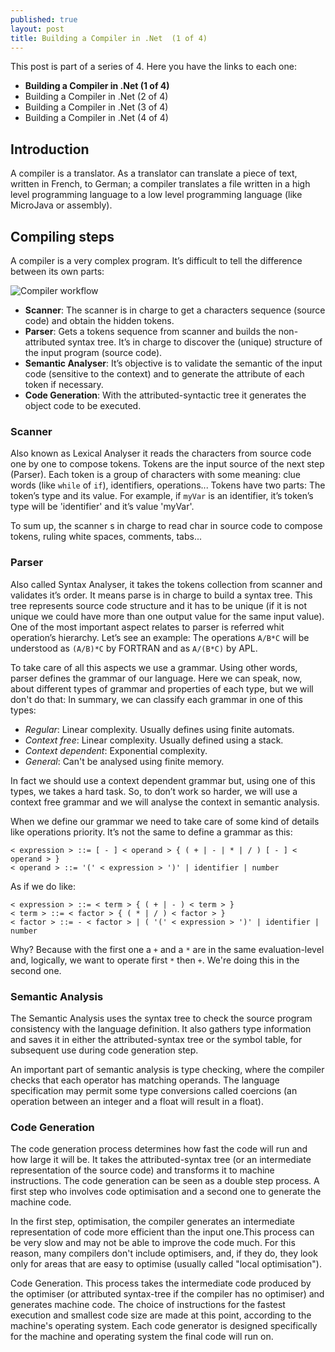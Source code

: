 ```yaml
---
published: true
layout: post
title: Building a Compiler in .Net  (1 of 4)
---
```


This post is part of a series of 4. Here you have the links to each one:

* __Building a Compiler in .Net (1 of 4)__
* Building a Compiler in .Net (2 of 4)
* Building a Compiler in .Net (3 of 4)
* Building a Compiler in .Net (4 of 4)


## Introduction

A compiler is a translator. As a translator can translate a piece of text, written in French, to German; a compiler translates a file written in a high level programming language to a low level programming language (like MicroJava or assembly).

## Compiling steps

A compiler is a very complex program. It’s difficult to tell the difference between its own parts:

![Compiler workflow]({{baseurl}}/assets/compiler_structure.png)

* __Scanner__: The scanner is in charge to get a characters sequence (source code) and obtain the hidden tokens.
* __Parser__: Gets a tokens sequence from scanner and builds the non-attributed syntax tree. It’s in charge to discover the (unique) structure of the input program (source code).
* __Semantic Analyser__: It’s objective is to validate the semantic of the input code (sensitive to the context) and to generate the attribute of each token if necessary.
* __Code Generation__: With the attributed-syntactic tree it generates the object code to be executed.

### Scanner

Also known as Lexical Analyser it reads the characters from source code one by one to compose tokens. Tokens are the input source of the next step (Parser). Each token is a group of characters with some meaning: clue words (like `while` of `if`), identifiers, operations... Tokens have two parts: The token’s type and its value. For example, if `myVar` is an identifier, it’s token’s type will be 'identifier' and it’s value 'myVar'.

To sum up, the scanner s in charge to read char in source code to compose tokens, ruling white spaces, comments, tabs...

### Parser

Also called Syntax Analyser, it takes the tokens collection from scanner and validates it’s order. It means parse is in charge to build a syntax tree. This tree represents source code structure and it has to be unique (if it is not unique we could have more than one output value for the same input value). One of the most important aspect relates to parser is referred whit operation’s hierarchy. Let’s see an example: The operations `A/B*C` will be understood as `(A/B)*C` by FORTRAN and as `A/(B*C)` by APL.

To take care of all this aspects we use a grammar. Using other words, parser defines the grammar of our language. Here we can speak, now, about different types of grammar and properties of each type, but we will don't do that: In summary, we can classify each grammar in one of this types:

* _Regular_: Linear complexity. Usually defines using finite automats.
* _Context free_: Linear complexity. Usually defined using a stack.
* _Context dependent_: Exponential complexity.
* _General_: Can't be analysed using finite memory.

In fact we should use a context dependent grammar but, using one of this types, we takes a hard task. So, to don’t work so harder, we will use a context free grammar and we will analyse the context in semantic analysis.

When we define our grammar we need to take care of some kind of details like operations priority. It’s not the same to define a grammar as this:

```
< expression > ::= [ - ] < operand > { ( + | - | * | / ) [ - ] < operand > }
< operand > ::= '(' < expression > ')' | identifier | number
```

As if we do like:

```
< expression > ::= < term > { ( + | - ) < term > }
< term > ::= < factor > { ( * | / ) < factor > }
< factor > ::= - < factor > | ( '(' < expression > ')' | identifier | number
```

Why? Because with the first one a `+` and a `*` are in the same evaluation-level and, logically, we want to operate first `*` then `+`. We're doing this in the second one.

### Semantic Analysis

The Semantic Analysis uses the syntax tree to check the source program consistency with the language definition. It also gathers type information and saves it in either the attributed-syntax tree or the symbol table, for subsequent use during code generation step.

An important part of semantic analysis is type checking, where the compiler checks that each operator has matching operands. The language specification may permit some type conversions called coercions (an operation between an integer and a float will result in a float).

### Code Generation

The code generation process determines how fast the code will run and how large it will be. It takes the attributed-syntax tree (or an intermediate representation of the source code) and transforms it to machine instructions. The code generation can be seen as a double step process. A first step who involves code optimisation and a second one to generate the machine code.

In the first step, optimisation, the compiler generates an intermediate representation of code more efficient than the input one.This process can be very slow and may not be able to improve the code much. For this reason, many compilers don't include optimisers, and, if they do, they look only for areas that are easy to optimise (usually called "local optimisation").

Code Generation. This process takes the intermediate code produced by the optimiser (or attributed syntax-tree if the compiler has no optimiser) and generates machine code. The choice of instructions for the fastest execution and smallest code size are made at this point, according to the machine's operating system. Each code generator is designed specifically for the machine and operating system the final code will run on.
